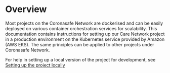 # Overview

Most projects on the Coronasafe Network are dockerised and can be easily deployed on various container orchestration services for scalability. This documentation contains instructions for setting up our Care Network project in a production environment on the Kubernetes service provided by Amazon \(AWS EKS\). The same principles can be applied to other projects under Coronasafe Network.

For help in setting up a local version of the project for development, see [Setting up the project locally](local.md)

